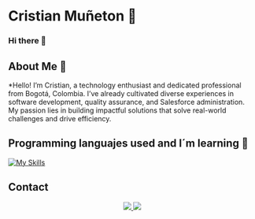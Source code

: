 Cristian Muñeton :trident:
================

### Hi there 👋


About Me :speech_balloon:
---------

*Hello! I’m Cristian, a technology enthusiast and dedicated professional from Bogotá, Colombia. I’ve already cultivated diverse experiences in software development, quality assurance, and Salesforce administration. My passion lies in building impactful solutions that solve real-world challenges and drive efficiency.

Programming languajes used and I´m learning :wrench:
---------------------------
[![My Skills](https://skillicons.dev/icons?i=js,html,css,python,php,mysql&perline=3)](https://skillicons.dev)

Contact 
--------
<p align="center">
  <a href="mailto:cmirjs03@gmail.com">
    <img src="https://skillicons.dev/icons?i=gmail" />
  </a>
 <a href="https://www.linkedin.com/in/cristian-muneton/">
    <img src="https://skillicons.dev/icons?i=linkedin" />
  </a>
</p>
